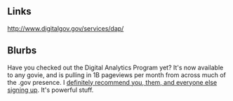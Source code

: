 ## Links

http://www.digitalgov.gov/services/dap/

## Blurbs

Have you checked out the Digital Analytics Program yet?  It's now available to any govie, and is pulling in 1B pageviews per month from across much of the .gov presence.  I [definitely recommend you, them, and everyone else signing up](http://www.digitalgov.gov/services/dap/).  It's powerful stuff.  

